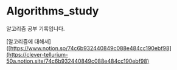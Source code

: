# Algorithms_study
알고리즘 공부 기록입니다.

[알고리즘에 대해서]([https://www.notion.so/74c6b932440849c088e484cc190ebf98](https://clever-tellurium-50a.notion.site/74c6b932440849c088e484cc190ebf98)

